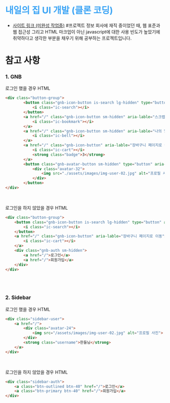 # <span style="color: #3DA5F5;">내일의 집 UI 개발 (클론 코딩) </span>
* [사이트 링크 (미완성 작업중)]()
#프로젝트 정보
회사에 재직 중이었던 때, 웹 표준과 웹 접근성 그리고 HTML 마크업이 아닌 javascript에 대한 사용 빈도가 높았기에 취약하다고 생각한 부분을 채우기 위해 공부하는 프로젝트입니다.

# 참고 사항
### 1. GNB
로그인 했을 경우 HTML

```html
<div class="button-group">
        <button class="gnb-icon-button is-search lg-hidden" type="button" aria-lable="검색창 열기 버튼">
            <i class="ic-search"></i>
        </button>
        <a href="/" class="gnb-icon-button sm-hidden" aria-lable="스크랩북 페이지로 이동">
            <i class="ic-bookmark"></i>
        </a>
        <a href="/" class="gnb-icon-button sm-hidden" aria-lable="나의 알림 페이지로 이동">
            <i class="ic-bell"></i>
        </a>
        <a href="/" class="gnb-icon-button" aria-lable="장바구니 페이지로 이동">
            <i class="ic-cart"></i>
            <strong class="badge">3</strong>
        </a>
        <button class="gnb-avatar-button sm-hidden" type="button" aria-label="내 정보 버튼">
            <div class="avatar-32">
                <img src="./assets/images/img-user-02.jpg" alt="프로필 사진">
            </div>
        </button>
</div>
```

<br>

로그인을 하지 않았을 경우 HTML

```html
<div class="button-group">
    <button class="gnb-icon-button is-search lg-hidden" type="button" aria-lable="검색창 열기 버튼">
        <i class="ic-search"></i>
    </button>
    <a href="/" class="gnb-icon-button" aria-lable="장바구니 페이지로 이동">
        <i class="ic-cart"></i>
    </a>
    <div class="gnb-auth sm-hidden">
        <a href="/">로그인</a>
        <a href="/">회원가입</a>
    </div>
</div>
```

<br><br>

### 2. Sidebar
로그인 했을 경우 HTML

```html
<div class="sidebar-user">
    <a href="/">
        <div class="avatar-24">
            <img src="/assets/images/img-user-02.jpg" alt="프로필 사진">
        </div>
        <strong class="username">한들님</strong>
    </a>
</div>
```

<br>

로그인을 하지 않았을 경우 HTML

```html
<div class="sidebar-auth">
    <a class="btn-outlined btn-40" href="/">로그인</a>
    <a class="btn-primary btn-40" href="/">회원가입</a>
</div>
```


